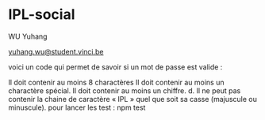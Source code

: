 # IPL-social

WU Yuhang

yuhang.wu@student.vinci.be

voici un code qui permet de savoir si un mot de passe est valide :

Il doit contenir au moins 8 charactères
Il doit contenir au moins un charactère spécial.
Il doit contenir au moins un chiffre.
d. Il ne peut pas contenir la chaine de caractère « IPL » quel que soit sa casse (majuscule ou minuscule).
pour lancer les test : npm test